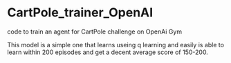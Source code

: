 # CartPole_trainer_OpenAI
code to train an agent for CartPole challenge on OpenAi Gym

This model is a simple one that learns useing q learning and easily
is able to learn within 200 episodes and get a decent average score of
150-200.

